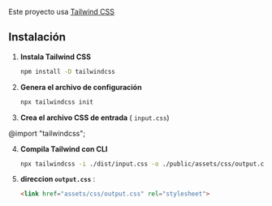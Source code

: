 Este proyecto usa [Tailwind CSS](https://tailwindcss.com/) 

## Instalación


1.  **Instala Tailwind CSS**
    ``` bash
    npm install -D tailwindcss
    ```

2.  **Genera el archivo de configuración**

    ``` bash
    npx tailwindcss init
    ```

3.  **Crea el archivo CSS de entrada** ( `input.css`)

 @import "tailwindcss";


4.  **Compila Tailwind con CLI**

    ``` bash 
    npx tailwindcss -i ./dist/input.css -o ./public/assets/css/output.css --watch
    ```

5.  **direccion `output.css`** :

    ``` html
    <link href="assets/css/output.css" rel="stylesheet">
    ```

